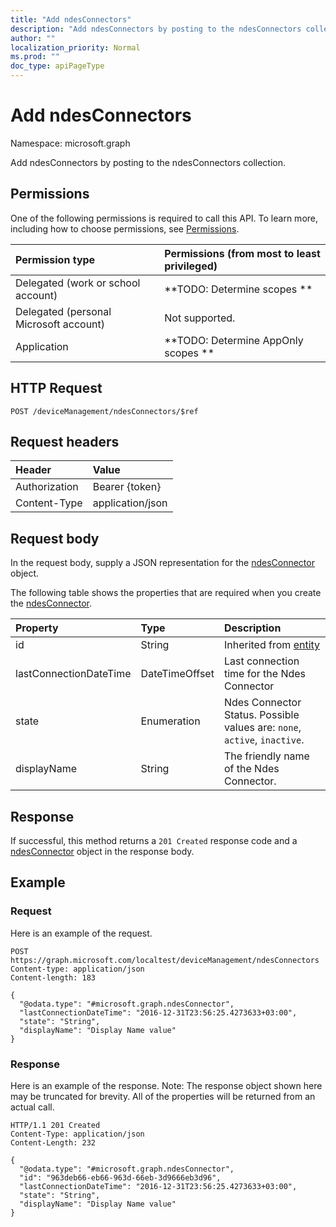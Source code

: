 ```yaml
---
title: "Add ndesConnectors"
description: "Add ndesConnectors by posting to the ndesConnectors collection."
author: ""
localization_priority: Normal
ms.prod: ""
doc_type: apiPageType
---
```


# Add ndesConnectors

Namespace: microsoft.graph

Add ndesConnectors by posting to the ndesConnectors collection.

## Permissions
One of the following permissions is required to call this API. To learn more, including how to choose permissions, see [Permissions](/concepts/permissions-reference.md).

|Permission type|Permissions (from most to least privileged)|
|:---|:---|
|Delegated (work or school account)|**TODO: Determine scopes **|
|Delegated (personal Microsoft account)|Not supported.|
|Application|**TODO: Determine AppOnly scopes **|

## HTTP Request
<!-- {
  "blockType": "ignored"
}
-->
``` http
POST /deviceManagement/ndesConnectors/$ref
```

## Request headers
|Header|Value|
|:---|:---|
|Authorization|Bearer {token}|
|Content-Type|application/json|

## Request body
In the request body, supply a JSON representation for the [ndesConnector](../resources/ndesconnector.md) object.

The following table shows the properties that are required when you create the [ndesConnector](../resources/ndesconnector.md).

|Property|Type|Description|
|:---|:---|:---|
|id|String| Inherited from [entity](../resources/entity.md)|
|lastConnectionDateTime|DateTimeOffset|Last connection time for the Ndes Connector|
|state|Enumeration|Ndes Connector Status. Possible values are: `none`, `active`, `inactive`.|
|displayName|String|The friendly name of the Ndes Connector.|



## Response
If successful, this method returns a `201 Created` response code and a [ndesConnector](../resources/ndesconnector.md) object in the response body.

## Example

### Request
Here is an example of the request.
<!-- {
  "blockType": "request",
  "name": "create_ndesconnector_from_"
}
-->
``` http
POST https://graph.microsoft.com/localtest/deviceManagement/ndesConnectors
Content-type: application/json
Content-length: 183

{
  "@odata.type": "#microsoft.graph.ndesConnector",
  "lastConnectionDateTime": "2016-12-31T23:56:25.4273633+03:00",
  "state": "String",
  "displayName": "Display Name value"
}
```

### Response
Here is an example of the response. Note: The response object shown here may be truncated for brevity. All of the properties will be returned from an actual call.
<!-- {
  "blockType": "response",
  "truncated": true,
  "@odata.type": "microsoft.graph.ndesconnector"
}
-->
``` http
HTTP/1.1 201 Created
Content-Type: application/json
Content-Length: 232

{
  "@odata.type": "#microsoft.graph.ndesConnector",
  "id": "963deb66-eb66-963d-66eb-3d9666eb3d96",
  "lastConnectionDateTime": "2016-12-31T23:56:25.4273633+03:00",
  "state": "String",
  "displayName": "Display Name value"
}
```

